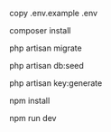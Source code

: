 copy .env.example .env

composer install

php artisan migrate

php artisan db:seed

php artisan key:generate

npm install

npm run dev
